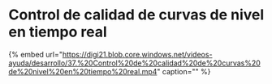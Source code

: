 # Control de calidad de curvas de nivel en tiempo real

{% embed url="https://digi21.blob.core.windows.net/videos-ayuda/desarrollo/37.%20Control%20de%20calidad%20de%20curvas%20de%20nivel%20en%20tiempo%20real.mp4" caption="" %}

